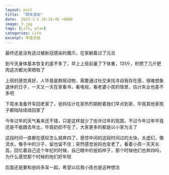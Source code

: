 ```yaml
---
layout: post
title:  "跨年渡劫"
date:  2023-1-5 10:10:45 +0800
image: 3.jpg
tags: [Life, plan]
categories: Life
excerpt: 年度总结
---
```


最终还是没有逃过被新冠感染的魔爪，在家躺着过了元旦

到今天身体基本恢复的差不多了，早上上班前量了下体重，131斤，积攒了几斤肥肉这次都光荣牺牲了

上班的感觉真好，人毕竟是群居动物，需要通过社交来找寻自我存在感，很难想象退休的日子，一天又一天在家看书，看电视，看老婆小孩的情景，估计失业也差不多吧

下周末准备开车回老家了，爸妈估计在家热烈期盼着我们早点到家，毕竟其他家孩子都陆陆续续回家了

今年过年的天气看来还不错，只是这样就少了些许过年的氛围，不过今年过年毕竟还是不能跟去年比，毕竟奶奶不在了，大家更多的都是以小家为主了

这段时间一直都在感叹怎么就奔四了，感觉中间的这段时间过的太快，太虚幻，像流水，像手中的沙子，留也留不住；突然感觉爸妈也变老了，看着小孩一天天长高，回忆着自己这个年纪的时候，自己眼中的爸妈样子，那个时候他们也奔四吗，为什么感觉那个时候的他们好年轻

后面还是要和爸妈多呆一起，希望以后我小孩也是这种想法